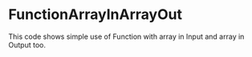# FunctionArrayInArrayOut
This code shows simple use of Function with array in Input and array in Output too.
